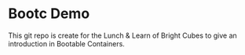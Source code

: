 # Bootc Demo

This git repo is create for the Lunch & Learn of Bright Cubes to give an introduction in Bootable Containers.
